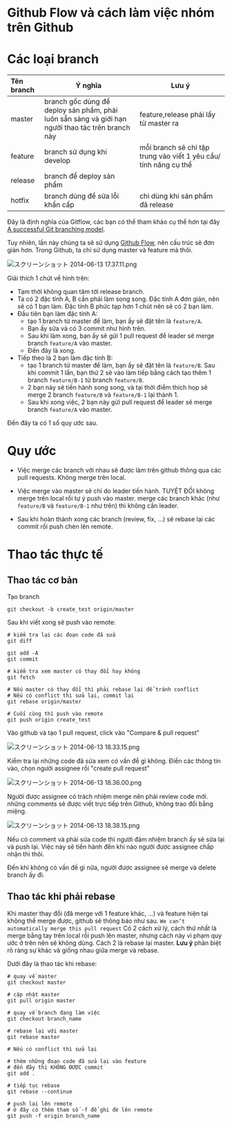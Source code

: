 Github Flow và cách làm việc nhóm trên Github
===


# Các loại branch

| Tên branch | Ý nghĩa |Lưu ý|
| :----------|-----|----|
|master |branch gốc dùng để deploy sản phẩm, phải luôn sẵn sàng và giới hạn người thao tác trên branch này |feature,release phải lấy từ master ra |
|feature |branch sử dụng khi develop |mỗi branch sẽ chỉ tập trung vào viết 1 yêu cầu/ tính năng cụ thể |
|release |branch để deploy sản phẩm | |
|hotfix|branch dùng để sửa lỗi khẩn cấp| chỉ dùng khi sản phẩm đã release |

Đây là định nghĩa của Gitflow, các bạn có thể tham khảo cụ thể hơn tại đây [A successful Git branching model](http://nvie.com/posts/a-successful-git-branching-model/).

Tuy nhiên, lần này chúng ta sẽ sử dụng [Github Flow](https://guides.github.com/introduction/flow/index.html), nên cấu trúc sẽ đơn giản hơn. Trong Github, ta chỉ sử dụng master và feature mà thôi. 

![スクリーンショット 2014-06-13 17.37.11.png](https://qiita-image-store.s3.amazonaws.com/0/14914/944ced26-dd08-b467-19d1-ff05e81f8dc6.png "スクリーンショット 2014-06-13 17.37.11.png")

Giải thích 1 chút về hình trên: 
- Tạm thời không quan tâm tới release branch.
- Ta có 2 đặc tính A, B cần phải làm song song. Đặc tính A đơn giản, nên sẽ có 1 bạn làm. Đặc tính B phức tạp hơn 1 chút nên sẽ có 2 bạn làm. 
- Đầu tiên bạn làm đặc tính A: 
    - tạo 1 branch từ master để làm, bạn ấy sẽ đặt tên là `feature/A`.
    - Bạn ấy sửa và có 3 commit như hình trên.
    - Sau khi làm xong, bạn ấy sẽ gửi 1 pull request để leader sẽ merge branch `feature/A` vào master.
    - Đến đây là xong.
- Tiếp theo là 2 bạn làm đặc tính B:
    - tạo 1 branch từ master để làm, bạn ấy sẽ đặt tên là `feature/B`. Sau khi commit 1 lần, bạn thứ 2 sẽ vào làm tiếp bằng cách tạo thêm 1 branch `feature/B-1` từ branch `feature/B`.
    - 2 bạn này sẽ tiến hành song song, và tại thời điểm thích họp sẽ merge 2 branch `feature/B` và `feature/B-1` lại thành 1.
    - Sau khi xong việc, 2 bạn này gửi pull request để leader sẽ merge branch `feature/A` vào master.

Đến đây ta có 1 số quy ước sau.

# Quy ước

* Việc merge các branch với nhau sẽ được làm trên github thông qua các pull requests. Không merge trên local.

* Việc merge vào master sẽ chỉ do leader tiến hành. TUYỆT ĐỐI không merge trên local rồi tự ý push vào master. merge các branch khác (như `feature/B` và `feature/B-1` như trên) thì không cần leader.

* Sau khi hoàn thành xong các branch (review, fix, ...) sẽ rebase lại các commit rồi push chèn lên remote.

# Thao tác thực tế

## Thao tác cơ bản
Tạo branch

```console
git checkout -b create_test origin/master
```

Sau khi viết xong sẽ push vào remote:

```console
# kiểm tra lại các đoạn code đã sửa
git diff

git add -A
git commit

# kiểm tra xem master có thay đổi hay không
git fetch

# Nếu master có thay đổi thì phải rebase lại để tránh conflict
# Nếu có conflict thì sửa lại, commit lại
git rebase origin/master

# Cuối cùng thì push vào remote
git push origin create_test
```

Vào github và tạo 1 pull request, click vào "Compare & pull request"

![スクリーンショット 2014-06-13 18.33.15.png](https://qiita-image-store.s3.amazonaws.com/0/14914/1b6a3e6a-4f81-cd2b-b4d8-91ffd84303ae.png "スクリーンショット 2014-06-13 18.33.15.png")

Kiểm tra lại những code đã sửa xem có vấn đề gì không. Điền các thông tin vào, chọn người assignee rồi "create pull request"

![スクリーンショット 2014-06-13 18.36.00.png](https://qiita-image-store.s3.amazonaws.com/0/14914/510e9e60-1008-d438-f50d-c889ea348c31.png "スクリーンショット 2014-06-13 18.36.00.png")

Người được assignee có trách nhiệm merge nên phải review code mới. những comments sẽ được viết trực tiếp trên Github, không trao đổi bằng miệng.

![スクリーンショット 2014-06-13 18.38.15.png](https://qiita-image-store.s3.amazonaws.com/0/14914/73bae4d0-5514-ab9a-dcf1-22aafc85bcb4.png "スクリーンショット 2014-06-13 18.38.15.png")

Nếu có comment và phải sửa code thì người đảm nhiệm branch ấy sẽ sửa lại và push lại. Việc này sẽ tiến hành đến khi nào người được assignee chấp nhận thì thôi.

Đến khi không có vấn đề gì nữa, người được assignee sẽ merge và delete branch ấy đi.

## Thao tác khi phải rebase
Khi master thay đổi (đã merge với 1 feature khác, ...) và feature hiện tại không thể merge được, github sẽ thông báo như sau.
`We can’t automatically merge this pull request`
Có 2 cách xử lý, cách thứ nhất là merge bằng tay trên local rồi push lên master, nhưng cách này vi phạm quy ước ở trên nên sẽ không dùng. Cách 2 là rebase lại master.
**Lưu ý** phân biệt rõ ràng sự khác và giống nhau giữa merge và rebase.

Dưới đây là thao tác khi rebase:
```console
# quay về master
git checkout master

# cập nhật master
git pull origin master

# quay về branch đang làm việc
git checkout branch_name

# rebase lại với master
git rebase master

# Nếu có conflict thì sửa lại

# thêm những đoạn code đã sửa lại vào feature
# đến đây thì KHÔNG ĐƯỢC commit
git add .

# tiếp tục rebase
git rebase --continue

# push lại lên remote
# ở đây có thêm tham số -f để ghi đè lên remote
git push -f origin branch_name
```
